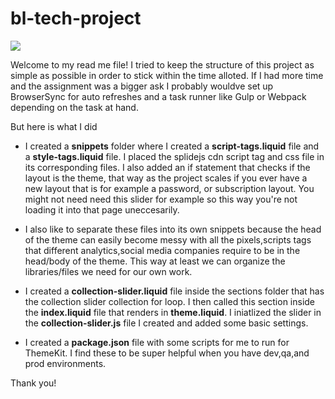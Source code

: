 # bl-tech-project
![](https://media.giphy.com/media/l4Ki1f1MpCfgyMu4M/giphy.gif) 

Welcome to my read me file! I tried to keep the structure of this project as simple as possible in order to stick within the time alloted. If I had more time and the assignment was a bigger ask I probably wouldve set up BrowserSync for auto refreshes and a task runner like Gulp or Webpack depending on the task at hand. 


But here is what I did 
- I created a **snippets** folder where I created a **script-tags.liquid** file and a  **style-tags.liquid** file. I placed the splidejs cdn script tag and css file in its corresponding files. I also added an if statement that checks if the layout is the theme, that way as the project scales if you ever have a new layout that is for example a password, or subscription layout. You might not need need this slider for example so this way you're not loading it into that page uneccesarily.

-  I also like to separate these files into its own snippets because the head of the theme can easily become messy with all the pixels,scripts tags that different analytics,social media companies require to be in the head/body of the theme. This way at least we can organize the libraries/files we need for our own work.  

-  I created a **collection-slider.liquid** file inside the sections folder that has the collection slider collection for loop. I then called this section inside the **index.liquid** file that renders in **theme.liquid**. I iniatlized the slider in the **collection-slider.js** file I created and added some basic settings.

-  I created a **package.json** file with some scripts for me to run for ThemeKit. I find these to be super helpful when you have dev,qa,and prod environments. 

Thank you! 
